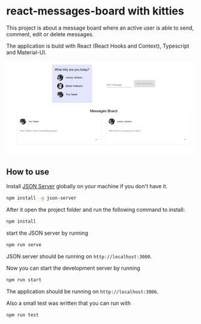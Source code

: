 # react-messages-board with kitties

This project is about a message board where an active user is able to send, comment, edit or delete messages.

The application is build with React (React Hooks and Context), Typescript and Material-UI.

![ScreenShot](https://github.com/alchialchi/board-messages/blob/master/screenshot/preview.png)

## How to use

Install [JSON Server](https://github.com/typicode/json-server) globally on your machine if you don't have it.

```bash
npm install -g json-server
```

After it open the project folder and run the following command to install:

```bash
npm install
```

start the JSON server by running

```bash
npm run serve
```

JSON server should be running on `http://localhost:3000`.

Now you can start the development server by running

```bash
npm run start
```

The application should be running on `http://localhost:3006`.

Also a small test was written that you can run with

```bash
npm run test
```
